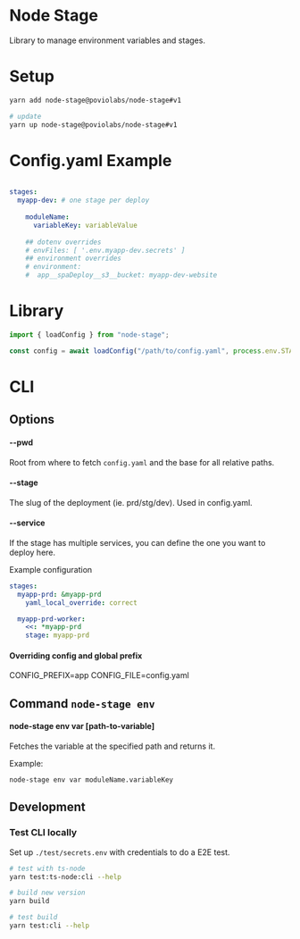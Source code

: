 # Node Stage

Library to manage environment variables and stages.

# Setup

```bash
yarn add node-stage@poviolabs/node-stage#v1

# update
yarn up node-stage@poviolabs/node-stage#v1
```

# Config.yaml Example

```yaml

stages:
  myapp-dev: # one stage per deploy
    
    moduleName:
      variableKey: variableValue
  
    ## dotenv overrides
    # envFiles: [ '.env.myapp-dev.secrets' ]
    ## environment overrides
    # environment:
    #  app__spaDeploy__s3__bucket: myapp-dev-website
```

# Library

```typescript
import { loadConfig } from "node-stage";

const config = await loadConfig("/path/to/config.yaml", process.env.STAGE);
```

# CLI

## Options

#### --pwd

Root from where to fetch `config.yaml` and the base for all relative paths.

#### --stage

The slug of the deployment (ie. prd/stg/dev). Used in config.yaml.

#### --service

If the stage has multiple services, you can define the one you want to deploy here.

Example configuration

```yaml
stages:
  myapp-prd: &myapp-prd
    yaml_local_override: correct

  myapp-prd-worker:
    <<: *myapp-prd
    stage: myapp-prd
```

#### Overriding config and global prefix

CONFIG_PREFIX=app
CONFIG_FILE=config.yaml

## Command `node-stage env`

#### node-stage env var \[path-to-variable\]

Fetches the variable at the specified path and returns it.

Example:
```
node-stage env var moduleName.variableKey
```

## Development

### Test CLI locally

Set up `./test/secrets.env` with credentials to do a E2E test.

```bash
# test with ts-node
yarn test:ts-node:cli --help

# build new version
yarn build

# test build
yarn test:cli --help
```
